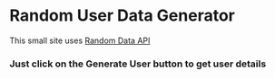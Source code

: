 # Random User Data Generator
This small site uses [Random Data API](https://random-data-api.com/)

### Just click on the Generate User button to get user details